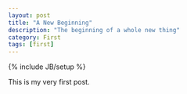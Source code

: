 ```yaml
---
layout: post
title: "A New Beginning"
description: "The beginning of a whole new thing"
category: First
tags: [first]
---
```

{% include JB/setup %}

This is my very first post.